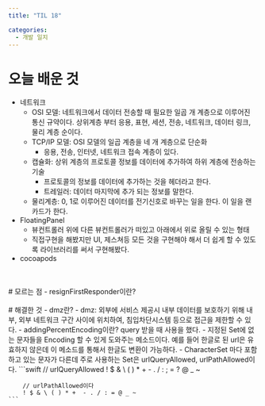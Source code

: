 ```yaml
---
title: "TIL 18"

categories:
  - 개발 일지
---
```

# 오늘 배운 것
- 네트워크
    - OSI 모델: 네트워크에서 데이터 전송할 때 필요한 일곱 개 계층으로 이루어진 통신 규약이다. 상위계층 부터 응용, 표현, 세션, 전송, 네트워크, 데이터 링크, 물리 계층 순이다.
    - TCP/IP 모델: OSI 모델의 일곱 계층을 네 개 계층으로 단순화
        - 응용, 전송, 인터넷, 네트워크 접속 계층이 있다.
    - 캡슐화: 상위 계층의 프로토콜 정보를 데이터에 추가하여 하위 계층에 전송하는 기술
        - 프로토콜의 정보를 데이터에 추가하는 것을 헤더라고 한다.
        - 트레일러: 데이터 마지막에 추가 되는 정보를 말한다.
    - 물리계층: 0, 1로 이루어진 데이터를 전기신호로 바꾸는 일을 한다. 이 일을 랜 카드가 한다. 
- FloatingPanel
    - 뷰컨트롤러 위에 다른 뷰컨트롤러가 떠있고 아래에서 위로 올릴 수 있는 형태
    - 직접구현을 해봤지만 UI, 제스쳐등 모든 것을 구현해야 해서 더 쉽게 할 수 있도록 라이브러리를 써서 구현해봤다.
- cocoapods
<br>    
<br>
# 모르는 점
- resignFirstResponder이란?
<br>
<br>
# 해결한 것
- dmz란?
    - dmz: 외부에 서비스 제공시 내부 데이터를 보호하기 위해 내부, 외부 네트워크 구간 사이에 위치하여, 침입차단시스템 등으로 접근을 제한할 수 있다.
- addingPercentEncoding이란? query 받을 때 사용을 했다.
    - 지정된 Set에 없는 문자들을 Encoding 할 수 있게 도와주는 메소드이다. 예를 들어 한글로 된 url은 유효하지 않은데 이 메소드를 통해서 한글도 변환이 가능하다.
    - CharacterSet 마다 포함하고 있는 문자가 다른데 주로 사용하는 Set은 urlQueryAllowed, urlPathAllowed이다.
    ```swift
        // urlQueryAllowed
        ! $ & \ ( ) * +  - . / : ; = ? @ _ ~

        // urlPathAllowed이다
        ! $ & \ ( ) * +  - . / : = @ _ ~
    ```
